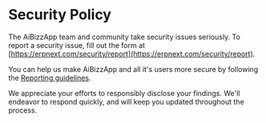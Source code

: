 # Security Policy

The AiBizzApp team and community take security issues seriously. To report a security issue, fill out the form at [https://erpnext.com/security/report](https://erpnext.com/security/report).

You can help us make AiBizzApp and all it's users more secure by following the [Reporting guidelines](https://erpnext.com/security).

We appreciate your efforts to responsibly disclose your findings. We'll endeavor to respond quickly, and will keep you updated throughout the process.